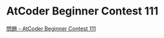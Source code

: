 AtCoder Beginner Contest 111
===

[問題 - AtCoder Beginner Contest 111](https://atcoder.jp/contests/abc111/tasks)
